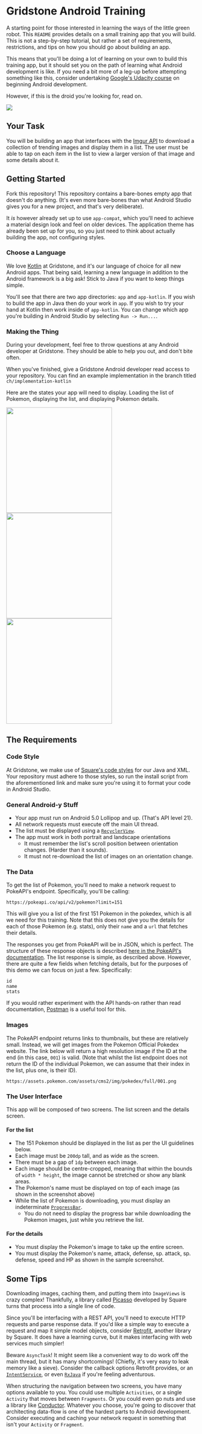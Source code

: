 Gridstone Android Training
==========================

A starting point for those interested in learning the ways of the little green robot. This `README` provides details on a small training app that you will build. This is not a step-by-step tutorial, but rather a set of requirements, restrictions, and tips on how you should go about building an app.

This means that you'll be doing a lot of learning on your own to build this training app, but it should set you on the path of learning what Android development is like. If you need a bit more of a leg-up before attempting something like this, consider undertaking [Google's Udacity course](https://www.udacity.com/course/developing-android-apps--ud853) on beginning Android development.

However, if this is the droid you're looking for, read on.

![](https://s-media-cache-ak0.pinimg.com/736x/87/e0/e6/87e0e6cede8bc293812a39bdfb43c46f.jpg)

Your Task
---------

You will be building an app that interfaces with the [Imgur API](https://api.imgur.com) to download a collection of trending images and display them in a list. The user must be able to tap on each item in the list to view a larger version of that image and some details about it.

Getting Started
---------------

Fork this repository! This repository contains a bare-bones empty app that doesn't do anything. (It's even more bare-bones than what Android Studio gives you for a new project, and that's very deliberate).

It *is* however already set up to use `app-compat`, which you'll need to achieve a material design look and feel on older devices. The application theme has already been set up for you, so you just need to think about actually building the app, not configuring styles.

### Choose a Language

We love [Kotlin](https://kotlinlang.org) at Gridstone, and it's our language of choice for all new Android apps. That being said, learning a new language in addition to the Android framework is a big ask! Stick to Java if you want to keep things simple.

You'll see that there are two app directories: `app` and `app-kotlin`. If you wish to build the app in Java then do your work in `app`. If you wish to try your hand at Kotlin then work inside of `app-kotlin`. You can change which app you're building in Android Studio by selecting `Run -> Run...`.

### Making the Thing

During your development, feel free to throw questions at any Android developer at Gridstone. They should be able to help you out, and don't bite often.

When you've finished, give a Gridstone Android developer read access to your repository. You can find an example implementation in the branch titled `ch/implementation-kotlin`

Here are the states your app will need to display. Loading the list of Pokemon, displaying the list, and displaying Pokemon details.

<img src="images/loading.png" width="280"/>
<img src="images/list.png" width="280"/>
<img src="images/details.png" width="280"/>

The Requirements
----------------

### Code Style

At Gridstone, we make use of [Square's code styles](https://github.com/square/java-code-styles) for our Java and XML. Your repository must adhere to those styles, so run the install script from the aforementioned link and make sure you're using it to format your code in Android Studio.

### General Android-y Stuff
* Your app must run on Android 5.0 Lollipop and up. (That's API level 21).
* All network requests must execute off the main UI thread.
* The list must be displayed using a [`RecyclerView`](http://developer.android.com/training/material/lists-cards.html).
* The app must work in both portrait and landscape orientations
  - It must remember the list's scroll position between orientation changes. (Harder than it sounds).
  - It must not re-download the list of images on an orientation change.

### The Data

To get the list of Pokemon, you'll need to make a network request to PokeAPI's endpoint. Specifically, you'll be calling:
```
https://pokeapi.co/api/v2/pokemon?limit=151
```
This will give you a list of the first 151 Pokemon in the pokedex, which is all we need for this training. Note that this does not give you the details for each of those Pokemon (e.g. stats), only their `name` and a `url` that fetches their details.

The responses you get from PokeAPI will be in JSON, which is perfect. The structure of these response objects is described [here in the PokeAPI's documentation](https://pokeapi.co/docs/v2.html#pokemon). The list response is simple, as described above. However, there are quite a few fields when fetching details, but for the purposes of this demo we can focus on just a few. Specifically:
```
id
name
stats
```

If you would rather experiment with the API hands-on rather than read documentation, [Postman](https://www.getpostman.com/) is a useful tool for this.

### Images

The PokeAPI endpoint returns links to thumbnails, but these are relatively small. Instead, we will get images from the Pokemon Official Pokedex website. The link below will return a high resolution image if the ID at the end (in this case, `001`) is valid. (Note that whilst the list endpoint does not return the ID of the individual Pokemon, we can assume that their index in the list, plus one, is their ID).

```
https://assets.pokemon.com/assets/cms2/img/pokedex/full/001.png
```

### The User Interface

This app will be composed of two screens. The list screen and the details screen.

#### For the list
* The 151 Pokemon should be displayed in the list as per the UI guidelines below.
* Each image must be `200dp` tall, and as wide as the screen.
* There must be a gap of `1dp` between each image.
* Each image should be centre-cropped, meaning that within the bounds of `width * height`, the image cannot be stretched or show any blank areas.
* The Pokemon's name must be displayed on top of each image (as shown in the screenshot above)
* While the list of Pokemon is downloading, you must display an indeterminate [`ProgressBar`](https://developer.android.com/reference/android/widget/ProgressBar.html).
  - You do not need to display the progress bar while downloading the Pokemon images, just while you retrieve the list.

#### For the details
* You must display the Pokemon's image to take up the entire screen.
* You must display the Pokemon's name, attack, defense, sp. attack, sp. defense, speed and HP as shown in the sample screenshot.

Some Tips
---------

Downloading images, caching them, and putting them into `ImageViews` is crazy complex! Thankfully, a library called [Picasso](http://square.github.io/picasso/) developed by Square turns that process into a single line of code.

Since you'll be interfacing with a REST API, you'll need to execute HTTP requests and parse response data. If you'd like a simple way to execute a request and map it simple model objects, consider [Retrofit](http://square.github.io/retrofit/), another library by Square. It does have a learning curve, but it makes interfacing with web services much simpler!

Beware `AsyncTask`! It might seem like a convenient way to do work off the main thread, but it has many shortcomings! (Chiefly, it's very easy to leak memory like a sieve). Consider the callback options Retrofit provides, or an [`IntentService`](https://developer.android.com/reference/android/app/IntentService.html), or even [`RxJava`](https://github.com/ReactiveX/RxJava) if you're feeling adventurous.

When structuring the navigation between two screens, you have many options available to you. You could use multiple `Activities`, or a single `Activity` that moves between `Fragments`. Or you could even go nuts and use a library like [Conductor](https://github.com/bluelinelabs/Conductor). Whatever you choose, you're going to discover that architecting data-flow is one of the hardest parts to Android development. Consider executing and caching your network request in something that isn't your `Activity` or `Fragment`.

